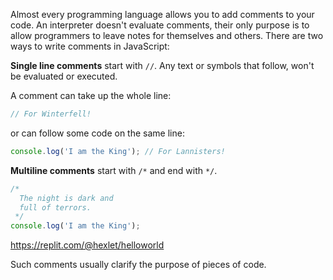 Almost every programming language allows you to add comments to your code. An interpreter doesn't evaluate comments, their only purpose is to allow programmers to leave notes for themselves and others. There are two ways to write comments in JavaScript:

**Single line comments** start with `//`.  Any text or symbols that follow, won't be evaluated or executed.

A comment can take up the whole line:

 ```javascript
// For Winterfell!
```

or can follow some code on the same line:

```javascript
console.log('I am the King'); // For Lannisters!
```

**Multiline comments** start with `/*` and end with `*/`.

```javascript
/*
  The night is dark and
  full of terrors.
 */
console.log('I am the King');
```

https://replit.com/@hexlet/helloworld

Such comments usually clarify the purpose of pieces of code.
